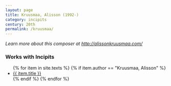 ```yaml
---
layout: page
title: Kruusmaa, Alisson (1992-)
category: incipits
century: 20th
permalink: /kruusmaa/
---
```


*Learn more about this composer at <a href="http://alissonkruusmaa.com/" target="_blank">http://alissonkruusmaa.com/</a>*
<br/>


### Works with Incipits
<ul class="texts">
    {% for item in site.texts %}
      {% if item.author == "Kruusmaa, Alisson" %}
          <li class="text-title">
          <a href="{{ site.baseurl }}{{ item.url }}">
        {{ item.title }}
              </a>
    </li>
      {% endif %}
    {% endfor %}
</ul>
